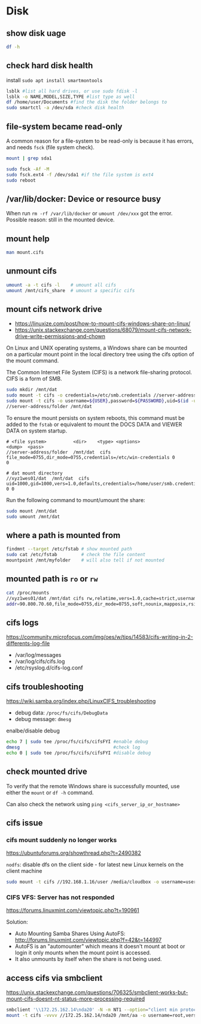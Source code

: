 # Disk

## show disk uage
```sh
df -h
```

## check hard disk health
install `sudo apt install smartmontools`
```sh
lsblk #list all hard drives, or use sudo fdisk -l
lsblk -o NAME,MODEL,SIZE,TYPE #list type as well
df /home/user/Documents #find the disk the folder belongs to
sudo smartctl -a /dev/sda #check disk health
```

## file-system became read-only
A common reason for a file-system to be read-only is because it has errors, and needs `fsck` (file system check).
```sh
mount | grep sda1

sudo fsck -Af -M
sudo fsck.ext4 -f /dev/sda1 #if the file system is ext4
sudo reboot
```

## /var/lib/docker: Device or resource busy
When run `rm -rf /var/lib/docker` or `umount /dev/xxx` got the error.
Possible reason: still in the mounted device.

## mount help
```sh
man mount.cifs
```

## unmount cifs
```sh
umount -a -t cifs -l    # umount all cifs
umount /mnt/cifs_share  # umount a specific cifs
```

## mount cifs network drive
- https://linuxize.com/post/how-to-mount-cifs-windows-share-on-linux/
- https://unix.stackexchange.com/questions/68079/mount-cifs-network-drive-write-permissions-and-chown

On Linux and UNIX operating systems, a Windows share can be mounted on a particular mount point 
in the local directory tree using the cifs option of the mount command.

The Common Internet File System (CIFS) is a network file-sharing protocol. CIFS is a form of SMB.
```sh
sudo mkdir /mnt/dat
sudo mount -t cifs -o credentials=/etc/smb.credentials //server-address/folder /mnt/dat
sudo mount -t cifs -o username=${USER},password=${PASSWORD},uid=$(id -u),gid=$(id -g)
//server-address/folder /mnt/dat
```

To ensure the mount persists on system reboots, this command must be added to 
the `fstab` or equivalent to mount the DOCS DATA and VIEWER DATA on system startup.
```
# <file system>          <dir>    <type> <options>                                                   <dump>  <pass>
//server-address/folder  /mnt/dat  cifs  file_mode=0755,dir_mode=0755,credentials=/etc/win-credentials 0       0

# dat mount directory
//xyz1wes01/dat  /mnt/dat  cifs  uid=1000,gid=1000,vers=1.0,defaults,credentials=/home/user/smb.credentials 0 0
```
Run the following command to mount/umount the share:
```sh
sudo mount /mnt/dat
sudo umount /mnt/dat
```

## where a path is mounted from
```sh
findmnt --target /etc/fstab # show mounted path
sudo cat /etc/fstab         # check the file content
mountpoint /mnt/myfolder    # will also tell if not mounted
```

## mounted path is `ro` or `rw`
```sh
cat /proc/mounts
//xyz1wes01/dat /mnt/dat cifs rw,relatime,vers=1.0,cache=strict,username=usr,domain=,uid=1000,forceuid,gid=1000,forcegid,
addr=90.800.70.60,file_mode=0755,dir_mode=0755,soft,nounix,mapposix,rsize=61440,wsize=65536,echo_interval=60,actimeo=1 0 0
```

## cifs logs
https://community.microfocus.com/img/oes/w/tips/14583/cifs-writing-in-2-differents-log-file
- /var/log/messages
- /var/log/cifs/cifs.log
- /etc/rsyslog.d/cifs-log.conf

## cifs troubleshooting
https://wiki.samba.org/index.php/LinuxCIFS_troubleshooting
- debug data: `/proc/fs/cifs/DebugData`
- debug message: `dmesg`

enalbe/disable debug
```sh
echo 7 | sudo tee /proc/fs/cifs/cifsFYI #enable debug
dmesg                                   #check log
echo 0 | sudo tee /proc/fs/cifs/cifsFYI #disable debug
```

## check mounted drive
To verify that the remote Windows share is successfully mounted, use either the `mount` or `df -h` command.

Can also check the network using `ping <cifs_server_ip_or_hostname>`

## cifs issue
### cifs mount suddenly no longer works
https://ubuntuforums.org/showthread.php?t=2490382

`nodfs`: disable dfs on the client side - for latest new Linux kernels on the client machine
```sh
sudo mount -t cifs //192.168.1.16/user /media/cloudbox -o username=user,password=xxx,vers=1.0,nodfs
```

### CIFS VFS: Server has not responded
https://forums.linuxmint.com/viewtopic.php?t=190961

Solution: 
- Auto Mounting Samba Shares Using AutoFS: http://forums.linuxmint.com/viewtopic.php?f=42&t=144997
- AutoFS is an "automounter" which means it doesn't mount at boot or login it only mounts when the mount point is accessed.
- It also unmounts by itself when the share is not being used.

## access cifs via smbclient
https://unix.stackexchange.com/questions/706325/smbclient-works-but-mount-cifs-doesnt-nt-status-more-processing-required
```sh
smbclient '\\172.25.162.14\nda20' -N -m NT1 --option="client min protocol"=NT1
mount -t cifs -vvvv //172.25.162.14/nda20 /mnt/aa -o username=root,vers=1.0,guest
```
